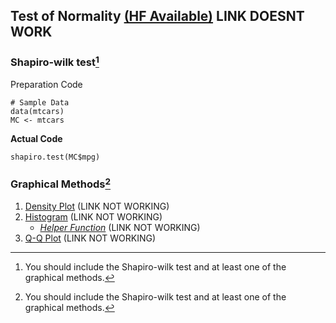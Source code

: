 ## Test of Normality [(HF Available)]([SC]-Descriptive-Analytics/[SC]-Probability-Distribution-and-Data-Modeling/[HF]-Outlier-Identification-and-Test-of-Normality.md) LINK DOESNT WORK
### Shapiro-wilk test[^1]
Preparation Code
```
# Sample Data
data(mtcars)
MC <- mtcars
```
**Actual Code**
```
shapiro.test(MC$mpg)
```
### Graphical Methods[^1]
1. [Density Plot]([SC]-Descriptive-Analytics/[SC]-Data-Visualisation/[M]-Density-Plot.md) (LINK NOT WORKING)
2. [Histogram]([SC]-Descriptive-Analytics/[SC]-Data-Visualisation/[M]-Histogram-&-Frequency-Table.md) (LINK NOT WORKING)
   - [_Helper Function_]([SC]-Descriptive-Analytics/[SC]-Data-Visualisation/[HF]-Histogram-&-Frequency-Table.md) (LINK NOT WORKING)
4. [Q-Q Plot]([SC]-Descriptive-Analytics/[SC]-Data-Visualisation/[M]-Q-Q-Plot.md) (LINK NOT WORKING)
[^1]: You should include the Shapiro-wilk test and at least one of the graphical methods.
